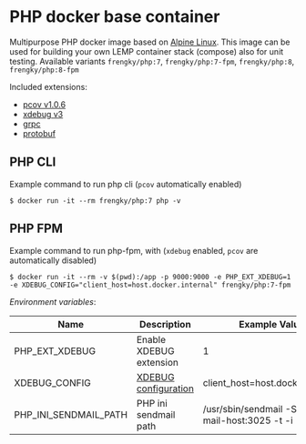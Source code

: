 # PHP docker base container

Multipurpose PHP docker image based on [Alpine Linux](https://alpinelinux.org/).
This image can be used for building your own LEMP container stack (compose) also for unit testing.
Available variants `frengky/php:7`, `frengky/php:7-fpm`, `frengky/php:8`, `frengky/php:8-fpm`

Included extensions:
* [pcov v1.0.6](https://github.com/krakjoe/pcov)
* [xdebug v3](https://xdebug.org/)
* [grpc](https://grpc.io/docs/languages/php/quickstart/)
* [protobuf](https://developers.google.com/protocol-buffers/)

## PHP CLI

Example command to run php cli (`pcov` automatically enabled)
```console
$ docker run -it --rm frengky/php:7 php -v
```

## PHP FPM

Example command to run php-fpm, with (`xdebug` enabled, `pcov` are automatically disabled)
```console
$ docker run -it --rm -v $(pwd):/app -p 9000:9000 -e PHP_EXT_XDEBUG=1 -e XDEBUG_CONFIG="client_host=host.docker.internal" frengky/php:7-fpm
```

*Environment variables*:

| Name | Description | Example Value |
|------|-------------|---------------|
| PHP_EXT_XDEBUG | Enable XDEBUG extension | 1 |
| XDEBUG_CONFIG | [XDEBUG configuration](https://xdebug.org/docs/all_settings) | client_host=host.docker.internal |
| PHP_INI_SENDMAIL_PATH | PHP ini sendmail path | /usr/sbin/sendmail -S your-mail-host:3025 -t -i |
